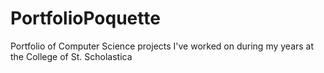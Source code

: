 # PortfolioPoquette
Portfolio of Computer Science projects I've worked on during my years at the College of St. Scholastica

